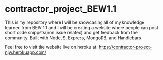 # contractor_project_BEW1.1
This is my repository where I will be showcasing all of my knowledge learned from BEW 1.1 and I will be creating a website where people can post short code snippets(non issue related) and get feedback from the community. Built with NodeJS, Express, MongoDB, and Handlebars

Feel free to visit the website live on heroku at: https://contractor-project-njw.herokuapp.com/
